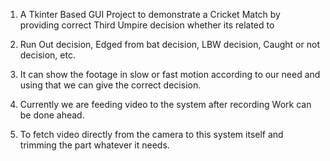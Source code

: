 1. A Tkinter Based GUI Project to demonstrate a Cricket Match by providing correct Third Umpire decision whether its related to

2. Run Out decision, Edged from bat decision, LBW decision, Caught or not decision, etc.

3. It can show the footage in slow or fast motion according to our need and using that we can give the correct decision.

4. Currently we are feeding video to the system after recording Work can be done ahead.

5. To fetch video directly from the camera to this system itself and trimming the part whatever it needs.
